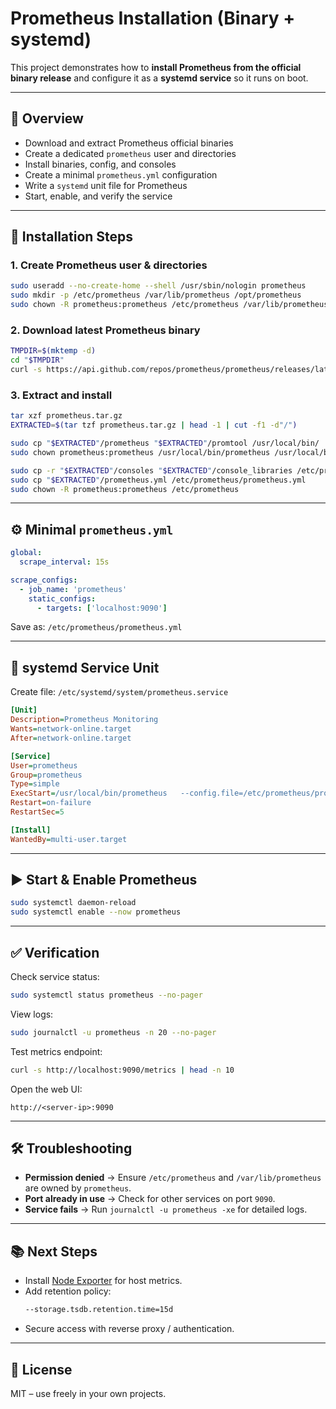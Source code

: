 # Prometheus Installation (Binary + systemd)

This project demonstrates how to **install Prometheus from the official binary release** and configure it as a **systemd service** so it runs on boot.

---

## 📌 Overview
- Download and extract Prometheus official binaries
- Create a dedicated `prometheus` user and directories
- Install binaries, config, and consoles
- Create a minimal `prometheus.yml` configuration
- Write a `systemd` unit file for Prometheus
- Start, enable, and verify the service

---

## 🚀 Installation Steps

### 1. Create Prometheus user & directories
```bash
sudo useradd --no-create-home --shell /usr/sbin/nologin prometheus
sudo mkdir -p /etc/prometheus /var/lib/prometheus /opt/prometheus
sudo chown -R prometheus:prometheus /etc/prometheus /var/lib/prometheus /opt/prometheus
```

### 2. Download latest Prometheus binary
```bash
TMPDIR=$(mktemp -d)
cd "$TMPDIR"
curl -s https://api.github.com/repos/prometheus/prometheus/releases/latest   | grep "browser_download_url"   | grep linux-amd64   | cut -d '"' -f4   | xargs -n1 wget -q --show-progress -O prometheus.tar.gz
```

### 3. Extract and install
```bash
tar xzf prometheus.tar.gz
EXTRACTED=$(tar tzf prometheus.tar.gz | head -1 | cut -f1 -d"/")

sudo cp "$EXTRACTED"/prometheus "$EXTRACTED"/promtool /usr/local/bin/
sudo chown prometheus:prometheus /usr/local/bin/prometheus /usr/local/bin/promtool

sudo cp -r "$EXTRACTED"/consoles "$EXTRACTED"/console_libraries /etc/prometheus/
sudo cp "$EXTRACTED"/prometheus.yml /etc/prometheus/prometheus.yml
sudo chown -R prometheus:prometheus /etc/prometheus
```

---

## ⚙️ Minimal `prometheus.yml`

```yaml
global:
  scrape_interval: 15s

scrape_configs:
  - job_name: 'prometheus'
    static_configs:
      - targets: ['localhost:9090']
```

Save as: `/etc/prometheus/prometheus.yml`

---

## 🔧 systemd Service Unit

Create file: `/etc/systemd/system/prometheus.service`

```ini
[Unit]
Description=Prometheus Monitoring
Wants=network-online.target
After=network-online.target

[Service]
User=prometheus
Group=prometheus
Type=simple
ExecStart=/usr/local/bin/prometheus   --config.file=/etc/prometheus/prometheus.yml   --storage.tsdb.path=/var/lib/prometheus   --web.console.templates=/etc/prometheus/consoles   --web.console.libraries=/etc/prometheus/console_libraries
Restart=on-failure
RestartSec=5

[Install]
WantedBy=multi-user.target
```

---

## ▶️ Start & Enable Prometheus
```bash
sudo systemctl daemon-reload
sudo systemctl enable --now prometheus
```

---

## ✅ Verification

Check service status:
```bash
sudo systemctl status prometheus --no-pager
```

View logs:
```bash
sudo journalctl -u prometheus -n 20 --no-pager
```

Test metrics endpoint:
```bash
curl -s http://localhost:9090/metrics | head -n 10
```

Open the web UI:
```
http://<server-ip>:9090
```

---

## 🛠️ Troubleshooting
- **Permission denied** → Ensure `/etc/prometheus` and `/var/lib/prometheus` are owned by `prometheus`.
- **Port already in use** → Check for other services on port `9090`.
- **Service fails** → Run `journalctl -u prometheus -xe` for detailed logs.

---

## 📚 Next Steps
- Install [Node Exporter](https://github.com/prometheus/node_exporter) for host metrics.
- Add retention policy:  
  ```bash
  --storage.tsdb.retention.time=15d
  ```
- Secure access with reverse proxy / authentication.

---

## 📜 License
MIT – use freely in your own projects.

